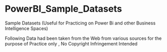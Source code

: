 # PowerBI_Sample_Datasets
Sample Datasets (Useful for Practicing on Power Bi and other Business Intelligence Spaces)

Following Data had been taken from the Web from various sources for the purpose of Practice only , No Copyright Infringement Intended
